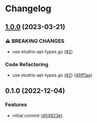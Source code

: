 # Changelog

## [1.0.0](https://github.com/eludris-community/eludris.go/compare/v0.1.0...v1.0.0) (2023-03-21)


### ⚠ BREAKING CHANGES

* use eludris-api-types.go ([#2](https://github.com/eludris-community/eludris.go/issues/2))

### Code Refactoring

* use eludris-api-types.go ([#2](https://github.com/eludris-community/eludris.go/issues/2)) ([46ff1ae](https://github.com/eludris-community/eludris.go/commit/46ff1ae0c364ff3abce26d0a9e3dfe81120d4847))

## 0.1.0 (2022-12-04)


### Features

* initial commit ([d04923e](https://github.com/eludris-community/eludris.go/commit/d04923e8ed0c1541689128dc2856853a339ceb9f))
